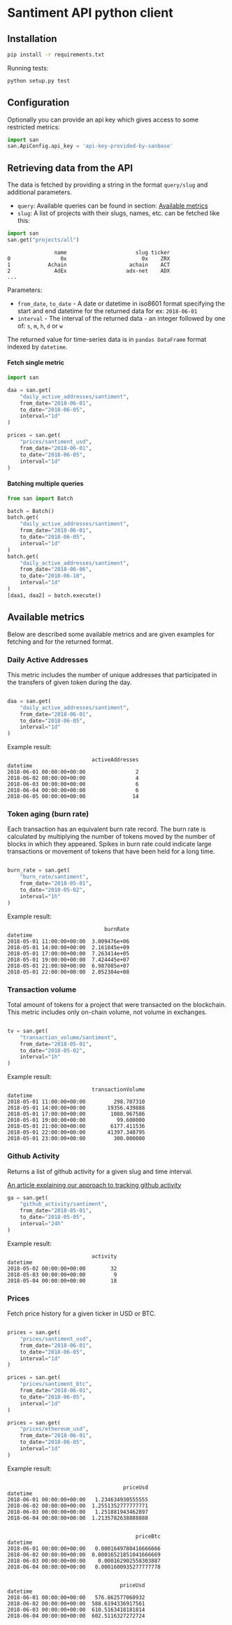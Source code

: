 # Santiment API python client

## Installation

```bash
pip install -r requirements.txt
```

Running tests:
```bash
python setup.py test
```


## Configuration

Optionally you can provide an api key which gives access to some restricted metrics:

```python
import san
san.ApiConfig.api_key = 'api-key-provided-by-sanbase'
```

## Retrieving data from the API

The data is fetched by providing a string in the format `query/slug` and additional parameters.

* `query`: Available queries can be found in section: [Available metrics](#available_metrics)
* `slug`: A list of projects with their slugs, names, etc. can be fetched like this:

```python
import san
san.get("projects/all")
```

```
               name                      slug ticker
0                0x                        0x    ZRX
1            Achain                    achain    ACT
2              AdEx                   adx-net    ADX
...
```

Parameters:

* `from_date`, `to_date` - A date or datetime in iso8601 format specifying the start and end datetime for the returned data for ex: `2018-06-01`
* `interval` - The interval of the returned data - an integer followed by one of: `s`, `m`, `h`, `d` or `w`

The returned value for time-series data is in `pandas DataFrame` format indexed by `datetime`.

#### Fetch single metric

```python
import san

daa = san.get(
    "daily_active_addresses/santiment",
    from_date="2018-06-01",
    to_date="2018-06-05",
    interval="1d"
)

prices = san.get(
    "prices/santiment_usd",
    from_date="2018-06-01",
    to_date="2018-06-05",
    interval="1d"
)
```

#### Batching multiple queries

```python
from san import Batch

batch = Batch()
batch.get(
    "daily_active_addresses/santiment",
    from_date="2018-06-01",
    to_date="2018-06-05",
    interval="1d"
)
batch.get(
    "daily_active_addresses/santiment",
    from_date="2018-06-06",
    to_date="2018-06-10",
    interval="1d"
)
[daa1, daa2] = batch.execute()

```

<a name='available_metrics'></a>
## Available metrics

Below are described some available metrics and are given examples for fetching and for the returned format.

### Daily Active Addresses

This metric includes the number of unique addresses that participated in the transfers of given token during the day.

```python

daa = san.get(
    "daily_active_addresses/santiment",
    from_date="2018-06-01",
    to_date="2018-06-05",
    interval="1d"
)

```

Example result:

```
                           activeAddresses
datetime
2018-06-01 00:00:00+00:00                2
2018-06-02 00:00:00+00:00                4
2018-06-03 00:00:00+00:00                6
2018-06-04 00:00:00+00:00                6
2018-06-05 00:00:00+00:00               14
```

### Token aging (burn rate)

Each transaction has an equivalent burn rate record. The burn rate is calculated by multiplying the number of tokens moved by the number of blocks in which they appeared. Spikes in burn rate could indicate large transactions or movement of tokens that have been held for a long time.

```python

burn_rate = san.get(
    "burn_rate/santiment",
    from_date="2018-05-01",
    to_date="2018-05-02",
    interval="1h"
)

```

Example result:

```
                               burnRate
datetime
2018-05-01 11:00:00+00:00  3.009476e+06
2018-05-01 14:00:00+00:00  2.161845e+09
2018-05-01 17:00:00+00:00  7.263414e+05
2018-05-01 19:00:00+00:00  7.424445e+07
2018-05-01 21:00:00+00:00  6.987085e+07
2018-05-01 22:00:00+00:00  2.052304e+08
```

### Transaction volume

Total amount of tokens for a project that were transacted on the blockchain. This metric includes only on-chain volume, not volume in exchanges.

```python

tv = san.get(
    "transaction_volume/santiment",
    from_date="2018-05-01",
    to_date="2018-05-02",
    interval="1h"
)

```

Example result:

```
                           transactionVolume
datetime
2018-05-01 11:00:00+00:00         298.707310
2018-05-01 14:00:00+00:00       19356.439888
2018-05-01 17:00:00+00:00        1088.967586
2018-05-01 19:00:00+00:00          99.600000
2018-05-01 21:00:00+00:00        6177.411536
2018-05-01 22:00:00+00:00       41397.348795
2018-05-01 23:00:00+00:00         300.000000
```

### Github Activity

Returns a list of github activity for a given slug and time interval.

[An article explaining our approach to tracking github activity](https://medium.com/santiment/tracking-github-activity-of-crypto-projects-introducing-a-better-approach-9fb1af3f1c32)

```python
ga = san.get(
    "github_activity/santiment",
    from_date="2018-05-01",
    to_date="2018-05-05",
    interval="24h"
)

```

Example result:

```
                           activity
datetime
2018-05-02 00:00:00+00:00        32
2018-05-03 00:00:00+00:00         9
2018-05-04 00:00:00+00:00        18
```


### Prices
Fetch price history for a given ticker in USD or BTC.

```python

prices = san.get(
    "prices/santiment_usd",
    from_date="2018-06-01",
    to_date="2018-06-05",
    interval="1d"
)

prices = san.get(
    "prices/santiment_btc",
    from_date="2018-06-01",
    to_date="2018-06-05",
    interval="1d"
)

prices = san.get(
    "prices/ethereum_usd",
    from_date="2018-06-01",
    to_date="2018-06-05",
    interval="1d"
)

```

Example result:

```

                                     priceUsd
datetime
2018-06-01 00:00:00+00:00   1.234634930555555
2018-06-02 00:00:00+00:00  1.2551352777777771
2018-06-03 00:00:00+00:00   1.251881943462897
2018-06-04 00:00:00+00:00  1.2135782638888888


                                         priceBtc
datetime
2018-06-01 00:00:00+00:00   0.0001649780416666666
2018-06-02 00:00:00+00:00  0.00016521851041666669
2018-06-03 00:00:00+00:00    0.000162902558303887
2018-06-04 00:00:00+00:00   0.0001600935277777778


                                    priceUsd
datetime
2018-06-01 00:00:00+00:00   576.862577060932
2018-06-02 00:00:00+00:00  588.6194336917561
2018-06-03 00:00:00+00:00  610.5163418181814
2018-06-04 00:00:00+00:00  602.5116327272724

```
